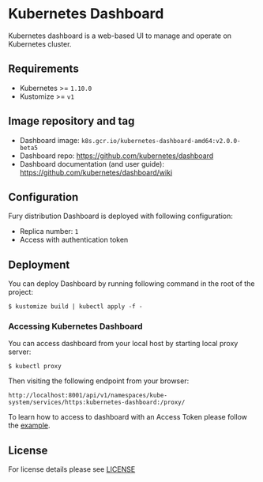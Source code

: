 # Kubernetes Dashboard

Kubernetes dashboard is a web-based UI to manage and operate on Kubernetes
cluster.

## Requirements

- Kubernetes >= `1.10.0`
- Kustomize >= `v1`


## Image repository and tag

* Dashboard image: `k8s.gcr.io/kubernetes-dashboard-amd64:v2.0.0-beta5`
* Dashboard repo: https://github.com/kubernetes/dashboard
* Dashboard documentation (and user guide): https://github.com/kubernetes/dashboard/wiki


## Configuration

Fury distribution Dashboard is deployed with following configuration:

- Replica number: `1`
- Access with authentication token


## Deployment

You can deploy Dashboard by running following command in the root of the
project:

```shell
$ kustomize build | kubectl apply -f -
```

### Accessing Kubernetes Dashboard

You can access dashboard from your local host by starting local proxy server:

```shell
$ kubectl proxy
```

Then visiting the following endpoint from your browser:

```shell
http://localhost:8001/api/v1/namespaces/kube-system/services/https:kubernetes-dashboard:/proxy/
```

To learn how to access to dashboard with an Access Token please follow the
[example](../../examples/dashboard-add-user).

## License

For license details please see [LICENSE](https://sighup.io/fury/license)
